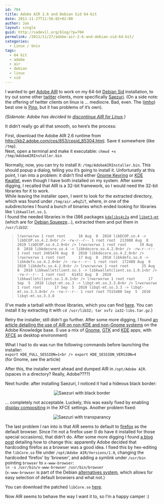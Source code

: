 ```yaml
---
id: 704
title: Adobe AIR 2.6 and Debian Sid 64-bit
date: 2011-11-27T11:56:02+02:00
author: Jan
layout: single
guid: http://sadevil.org/blog/?p=704
permalink: /2011/11/27/adobe-air-2-6-and-debian-sid-64-bit/
categories:
  - Linux / Unix
tags:
  - 64 bit
  - adobe
  - air
  - debian
  - linux
  - sid
---
```

I wanted to get <a href="http://www.adobe.com/products/air.html" target="_blank">Adobe AIR</a> to work on my 64-bit <a href="http://www.debian.org/releases/sid/" target="_blank">Debian Sid</a> installation, to try out some other <a href="http://www.twitter.com/" target="_blank">twitter</a> clients, more specifically <a href="http://www.playwell.co.jp/saezuri/" target="_blank">Saezuri</a>. (On a side note: the offering of twitter clients on linux is &#8230; mediocre. Bad, even. The (<a href="http://www.urbandictionary.com/define.php?term=imho" target="_blank">imho</a>) best one is <a href="http://pino-app.appspot.com/" target="_blank">Pino</a>, but it has problems of it&#8217;s own).

_(Sidenote: Adobe has decided to <a href="http://kb2.adobe.com/cps/521/cpsid_52132.html" target="_blank">discontinue AIR for Linux</a>.)_

It didn&#8217;t really go all that smooth, so here&#8217;s the process:

First, download the Adobe AIR 2.6 runtime from <a href="http://kb2.adobe.com/cps/853/cpsid_85304.html" target="_blank">http://kb2.adobe.com/cps/853/cpsid_85304.html</a>. Save it somewhere (like `/tmp`).  
Next, open a terminal and make it executable: `chmod +x /tmp/AdobeAIRInstaller.bin`

Normally, now, you can try to install it: `/tmp/AdobeAIRInstaller.bin`. This should popup a dialog, telling you it&#8217;s going to install it. Unfortunatly at this point, I ran into a problem: it didn&#8217;t find either <a href="http://live.gnome.org/GnomeKeyring" target="_blank">Gnome Keyring</a> or <a href="http://userbase.kde.org/KDE_Wallet_Manager" target="_blank">KDE Kwallet</a>, even though I have both installed on my system. After some digging, I recalled that AIR is a 32-bit framework, so I would need the 32-bit libraries for it to work.  
While leaving the installer open, I went to look for the extracted directory, which was found under `/tmp/air.w9qZiT`, where, in one of the subdirectories I found a bunch of binaries which ended looking for libraries like `libkwallet.so.1`.  
I found the needed libraries in the i386 packages <a href="http://packages.debian.org/squeeze/kdelibs4c2a" target="_blank"><code>kdelibs4c2a</code></a> and <a href="http://packages.debian.org/squeeze/libqt3-mt" target="_blank"><code>libqt3-mt</code></a> (which are for <a href="http://www.debian.org/releases/squeeze/" target="_blank">Debian Squeeze</a>&#8230;), extracted them and put them in `/usr/lib32`:

> `lrwxrwxrwx 1 root root      16 Aug  8  2010 libDCOP.so.4 -> libDCOP.so.4.2.0<br />
-rw-r--r-- 1 root root  213988 Aug  8  2010 libDCOP.so.4.2.0<br />
lrwxrwxrwx 1 root root      19 Aug  8  2010 libkdecore.so.4 -> libkdecore.so.4.2.0<br />
-rw-r--r-- 1 root root 2465476 Aug  8  2010 libkdecore.so.4.2.0<br />
lrwxrwxrwx 1 root root      17 Aug  8  2010 libkdefx.so.4 -> libkdefx.so.4.2.0<br />
-rw-r--r-- 1 root root  172488 Aug  8  2010 libkdefx.so.4.2.0<br />
lrwxrwxrwx 1 root root      25 Aug  8  2010 libkwalletclient.so.1 -> libkwalletclient.so.1.0.1<br />
-rw-r--r-- 1 root root   61452 Aug  8  2010 libkwalletclient.so.1.0.1<br />
lrwxrwxrwx 1 root root      17 Sep  5  2010 libqt-mt.so.3 -> libqt-mt.so.3.3.8<br />
lrwxrwxrwx 1 root root      17 Sep  5  2010 libqt-mt.so.3.3 -> libqt-mt.so.3.3.8<br />
-rw-r--r-- 1 root root 7515480 Sep  5  2010 libqt-mt.so.3.3.8`

(I&#8217;ve made a tarball with those libraries, which you can find <a href='https://kcore.org/2011/11/27/adobe-air-2-6-and-debian-sid-64-bit/ia32-libs-tar/' rel='attachment wp-att-715'>here</a>. You can install it by extracting it with `cd /usr/lib32; tar xvfz ia32-libs.tar.gz`.)

Retry the installer, still didn&#8217;t go further. After some more digging, I found <a href="http://kb2.adobe.com/cps/492/cpsid_49267.html" target="_blank">an article detailing the use of AIR on non-KDE and non-Gnome systems</a> on the Adobe Knowledge base. (I use a mix of <a href="http://www.gnome.org/" target="_blank">Gnome</a>, <a href="http://www.gtk.org/" target="_blank">GTK</a> and <a href="http://www.kde.org/" target="_blank">KDE</a> apps, with <a href="http://www.xfce.org" target="_blank">XFCE</a> as desktop environment)

What I had to do was run the following commands before launching the installer:  
`export KDE_FULL_SESSION=1<br />
export KDE_SESSION_VERSION=4`  
(for Gnome, see the article)

After this, the installer went ahead and dumped AIR in `/opt/Adobe AIR`. (spaces in a directory? Really, Adobe????)

Next hurdle: after installing Saezuri, I noticed it had a hideous black border:

<center>
  <img src="https://i1.wp.com/kcore.org/wp-content/uploads/2011/11/saezuri-backborder1.png?w=60%25&#038;ssl=1" alt="Saezuri with black border" title="saezuri-backborder" data-recalc-dims="1" />
</center>

&#8230; completely not acceptable. Luckely, this was easily fixed by enabling <a href="http://en.wikipedia.org/wiki/Compositing_window_manager" target="_blank">display compositing</a> in the XFCE settings. Another problem fixed:

<center>
  <img src="https://i1.wp.com/kcore.org/wp-content/uploads/2011/11/saezuri-transparant.png?w=60%25&#038;ssl=1" alt="Saezuri with transparancy" title="saezuri-transparant" data-recalc-dims="1" />
</center>

The last problem I ran into is that AIR seems to default to <a href="http://www.mozilla.org/en-US/firefox/new/" target="_blank">firefox</a> as the default browser. Since I&#8217;m not a firefox user (I do have it installed for those special occasions), that didn&#8217;t do. After some more digging I found <a href="http://blog.andreaolivato.net/open-source/change-adobe-air-apps-default-browser.html" target="_blank">a blog post</a> detailing how to change this: apparently Adobe decided that hardcoding firefox as a browser was a good idea. I fixed this by hex-editing the `libCore.so` file under `/opt/Adobe AIR/Versions/1.0`, changing the hardcoded &#8216;firefox&#8217; by &#8216;browser&#8217;, and adding a symlink under `/usr/bin` pointing `browser` to `x-www-browser`:  
`ln -s /usr/bin/x-www-browser /usr/bin/browser`  
(`x-www-browser` is part of the Debian  <a href="http://www.debian-administration.org/articles/91" target="_blank">alternatives system</a>, which allows for easy selection of default browsers and what not.)

You can download the patched `libCore.so` <a href='https://kcore.org/2011/11/27/adobe-air-2-6-and-debian-sid-64-bit/libcore-so/' rel='attachment wp-att-714'>here</a>.

Now AIR seems to behave the way I want it to, so I&#8217;m a happy camper :)